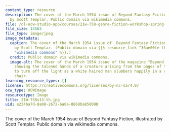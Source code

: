 ```yaml
---
content_type: resource
description: The cover of the March 1954 issue of Beyond Fantasy Fiction, illustrated
  by Scott Templar. Public domain via wikimedia commons.
file: /ol-ocw-studio-app/courses/21w-758-genre-fiction-workshop-spring-2013/e234ba7d8a0826726a0a8868ba850098_21W-758s13-th.jpg
file_size: 14563
file_type: image/jpeg
image_metadata:
  caption: The cover of the March 1954 issue of _Beyond Fantasy Fiction_, illustrated
    by Scott Templar. (Public domain via {{% resource_link "36ae00fe-f88a-4421-b3d7-20ac0fb173d6"
    "wikimedia commons" %}}.)
  credit: Public domain via wikimedia commons.
  image-alt: The cover of the March 1954 issue of the magazine "Beyond Fantasy Fiction,"
    showing the taloned hands of a creature arising from the pages of the book "Demonology,"
    to turn off the light as a white haired man slumbers happily in a carved wooden
    chair.
learning_resource_types: []
license: https://creativecommons.org/licenses/by-nc-sa/4.0/
ocw_type: OCWImage
resourcetype: Image
title: 21W-758s13-th.jpg
uid: e234ba7d-8a08-2672-6a0a-8868ba850098
---
```

The cover of the March 1954 issue of Beyond Fantasy Fiction, illustrated by Scott Templar. Public domain via wikimedia commons.